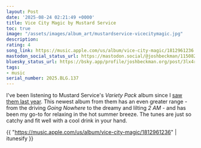 ```yaml
---
layout: Post
date: '2025-08-24 02:21:49 +0000'
title: Vice City Magic by Mustard Service
toc: true
image: "/assets/images/album_art/mustardservice-vicecitymagic.jpg"
description:
rating: 4
song_link: https://music.apple.com/us/album/vice-city-magic/1812961236
mastodon_social_status_url: https://mastodon.social/@joshbeckman/115082121940661787
bluesky_status_url: https://bsky.app/profile/joshbeckman.org/post/3lx4reddxzy2o
tags:
- music
serial_number: 2025.BLG.137
---
```

I've been listening to Mustard Service's _Variety Pack_ album since I [saw them last year](https://www.joshbeckman.org/blog/attending/bombay-bicycle-club-and-mustard-series-at-metro). This newest album from them has an even greater range - from the driving _Going Nowhere_ to the dreamy and lilting _2 AM_ - and has been my go-to for relaxing in the hot summer breeze. The tunes are just so catchy and fit well with a cool drink in your hand.

{{ "https://music.apple.com/us/album/vice-city-magic/1812961236" | itunesify }}
